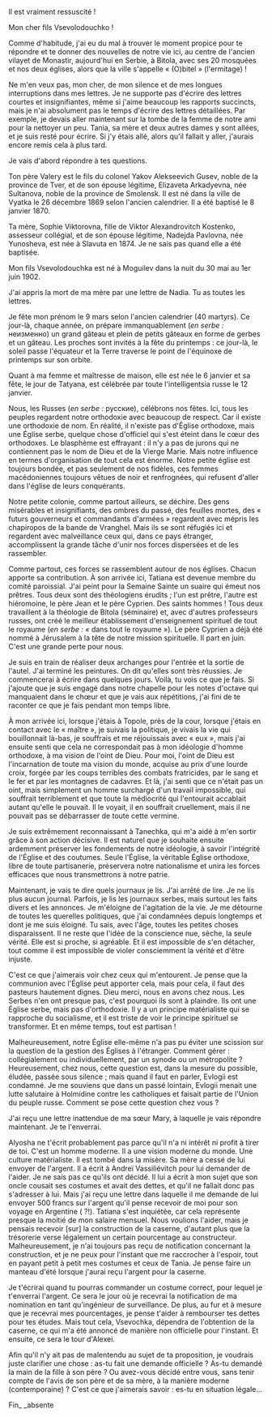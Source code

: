 Il est vraiment ressuscité !

Mon cher fils Vsevolodouchko !

Comme d'habitude, j'ai eu du mal à trouver le moment propice pour te répondre et te donner des nouvelles de notre vie ici, au centre de l'ancien vilayet de Monastir, aujourd'hui en Serbie, à Bitola, avec ses 20 mosquées et nos deux églises, alors que la ville s'appelle « (O)bitel » (l'ermitage) !

Ne m'en veux pas, mon cher, de mon silence et de mes longues interruptions dans mes lettres. Je ne supporte pas d'écrire des lettres courtes et insignifiantes, même si j'aime beaucoup les rapports succincts, mais je n'ai absolument pas le temps d'écrire des lettres détaillées. Par exemple, je devais aller maintenant sur la tombe de la femme de notre ami pour la nettoyer un peu. Tania, sa mère et deux autres dames y sont allées, et je suis resté pour écrire. Si j'y étais allé, alors qu'il fallait y aller, j'aurais encore remis cela à plus tard.



Je vais d'abord répondre à tes questions.

Ton père Valery est le fils du colonel Yakov Alekseevich Gusev, noble de la province de Tver, et de son épouse légitime, Elizaveta Arkadyevna, née Sultanova, noble de la province de Smolensk. Il est né dans la ville de Vyatka le 26 décembre 1869 selon l'ancien calendrier. Il a été baptisé le 8 janvier 1870.

Ta mère, Sophie Viktorovna, fille de Viktor Alexandrovitch Kostenko, assesseur collégial, et de son épouse légitime, Nadejda Pavlovna, née Yunosheva, est née à Slavuta en 1874. Je ne sais pas quand elle a été baptisée.

Mon fils Vsevolodouchka est né à Moguilev dans la nuit du 30 mai au 1er juin 1902.

J'ai appris la mort de ma mère par une lettre de Nadia. Tu as toutes les lettres.

Je fête mon prénom le 9 mars selon l'ancien calendrier (40 martyrs). Ce jour-là, chaque année, on prépare immanquablement (_en serbe :_ неизменно) un grand gâteau et plein de petits gâteaux en forme de gerbes et un gâteau. Les proches sont invités à la fête du printemps : ce jour-là, le soleil passe l'équateur et la Terre traverse le point de l'équinoxe de printemps sur son orbite.

Quant à ma femme et maîtresse de maison, elle est née le 6 janvier et sa fête, le jour de Tatyana, est célébrée par toute l'intelligentsia russe le 12 janvier.

Nous, les Russes (_en serbe :_ русские), célébrons nos fêtes. Ici, tous les peuples regardent notre orthodoxie avec beaucoup de respect. Car il existe une orthodoxie de nom. En réalité, il n'existe pas d'Église orthodoxe, mais une Église serbe, quelque chose d'officiel qui s'est éteint dans le cœur des orthodoxes. Le blasphème est effrayant : il n'y a pas de jurons qui ne contiennent pas le nom de Dieu et de la Vierge Marie. Mais notre influence en termes d'organisation de tout cela est énorme. Notre petite église est toujours bondée, et pas seulement de nos fidèles, ces femmes macédoniennes toujours vêtues de noir et renfrognées, qui refusent d'aller dans l'église de leurs conquérants.

Notre petite colonie, comme partout ailleurs, se déchire. Des gens misérables et insignifiants, des ombres du passé, des feuilles mortes, des « futurs gouverneurs et commandants d'armées » regardent avec mépris les chapiropos de la bande de Vranghel. Mais ils se sont réfugiés ici et regardent avec malveillance ceux qui, dans ce pays étranger, accomplissent la grande tâche d'unir nos forces dispersées et de les rassembler.

Comme partout, ces forces se rassemblent autour de nos églises. Chacun apporte sa contribution. À son arrivée ici, Tatiana est devenue membre du comité paroissial. J'ai peint pour la Semaine Sainte un suaire qui émeut nos prêtres. Tous deux sont des théologiens érudits ; l'un est prêtre, l'autre est hiéromoine, le père Jean et le père Cyprien. Des saints hommes ! Tous deux travaillent à la théologie de Bitola (séminaire) et, avec d'autres professeurs russes, ont créé le meilleur établissement d'enseignement spirituel de tout le royaume (_en serbe : «_ dans tout le royaume »). Le père Cyprien a déjà été nommé à Jérusalem à la tête de notre mission spirituelle. Il part en juin. C'est une grande perte pour nous.

Je suis en train de réaliser deux archanges pour l'entrée et la sortie de l'autel. J'ai terminé les peintures. On dit qu'elles sont très réussies. Je commencerai à écrire dans quelques jours. Voilà, tu vois ce que je fais. Si j'ajoute que je suis engagé dans notre chapelle pour les notes d'octave qui manquaient dans le chœur et que je vais aux répétitions, j'ai fini de te raconter ce que je fais pendant mon temps libre.

À mon arrivée ici, lorsque j'étais à Topole, près de la cour, lorsque j'étais en contact avec le « maître », je suivais la politique, je vivais la vie qui bouillonnait là-bas, je souffrais et me réjouissais avec « eux », mais j'ai ensuite senti que cela ne correspondait pas à mon idéologie d'homme orthodoxe, à ma vision de l'oint de Dieu. Pour moi, l'oint de Dieu est l'incarnation de toute ma vision du monde, acquise au prix d'une lourde croix, forgée par les coups terribles des combats fratricides, par le sang et le fer et par les montagnes de cadavres. Et là, j'ai senti que ce n'était pas un oint, mais simplement un homme surchargé d'un travail impossible, qui souffrait terriblement et que toute la médiocrité qui l'entourait accablait autant qu'elle le pouvait. Il le voyait, il en souffrait cruellement, mais il ne pouvait pas se débarrasser de toute cette vermine.

Je suis extrêmement reconnaissant à Tanechka, qui m'a aidé à m'en sortir grâce à son action décisive. Il est naturel que je souhaite ensuite ardemment préserver les fondements de notre idéologie, à savoir l'intégrité de l'Église et des coutumes. Seule l'Église, la véritable Église orthodoxe, libre de toute partisanerie, préservera notre nationalisme et unira les forces efficaces que nous transmettrons à notre patrie.

Maintenant, je vais te dire quels journaux je lis. J'ai arrêté de lire. Je ne lis plus aucun journal. Parfois, je lis les journaux serbes, mais surtout les faits divers et les annonces. Je m'éloigne de l'agitation de la vie. Je me détourne de toutes les querelles politiques, que j'ai condamnées depuis longtemps et dont je me suis éloigné. Tu sais, avec l'âge, toutes les petites choses disparaissent. Il ne reste que l'idée de la conscience nue, sèche, la seule vérité. Elle est si proche, si agréable. Et il est impossible de s'en détacher, tout comme il est impossible de violer consciemment la vérité et d'être injuste.

C'est ce que j'aimerais voir chez ceux qui m'entourent. Je pense que la communion avec l'Église peut apporter cela, mais pour cela, il faut des pasteurs hautement dignes. Dieu merci, nous en avons chez nous. Les Serbes n'en ont presque pas, c'est pourquoi ils sont à plaindre. Ils ont une Église serbe, mais pas d'orthodoxie. Il y a un principe matérialiste qui se rapproche du socialisme, et il est triste de voir le principe spirituel se transformer. Et en même temps, tout est partisan !

Malheureusement, notre Église elle-même n'a pas pu éviter une scission sur la question de la gestion des Églises à l'étranger. Comment gérer : collégialement ou individuellement, par un synode ou un métropolite ? Heureusement, chez nous, cette question est, dans la mesure du possible, éludée, passée sous silence ; mais quand il faut en parler, Evlogii est condamné. Je me souviens que dans un passé lointain, Evlogii menait une lutte salutaire à Holmidine contre les catholiques et faisait partie de l'Union du peuple russe. Comment se pose cette question chez vous ?

J'ai reçu une lettre inattendue de ma sœur Mary, à laquelle je vais répondre maintenant. Je te l'enverrai.

Alyosha ne t'écrit probablement pas parce qu'il n'a ni intérêt ni profit à tirer de toi. C'est un homme moderne. Il a une vision moderne du monde. Une culture matérialiste. Il est tombé dans la misère. Sa mère a cessé de lui envoyer de l'argent. Il a écrit à Andreï Vassiliévitch pour lui demander de l'aider. Je ne sais pas ce qu'ils ont décidé. Il lui a écrit à mon sujet que son oncle cousait ses costumes et avait des dettes, et qu'il ne fallait donc pas s'adresser à lui. Mais j'ai reçu une lettre dans laquelle il me demande de lui envoyer 500 francs sur l'argent qu'il pense recevoir de moi pour son voyage en Argentine ( ?!). Tatiana s'est inquiétée, car cela représente presque la moitié de mon salaire mensuel. Nous voulions l'aider, mais je pensais recevoir [sur] la construction de la caserne, d'autant plus que la trésorerie verse légalement un certain pourcentage au constructeur. Malheureusement, je n'ai toujours pas reçu de notification concernant la construction, et je ne peux pour l'instant que me raccrocher à l'espoir, tout en payant petit à petit mes costumes et ceux de Tania. Je pense faire un manteau d'été lorsque j'aurai reçu l'argent pour la caserne.

Je t'écrirai quand tu pourras commander un costume correct, pour lequel je t'enverrai l'argent. Ce sera le jour où je recevrai la notification de ma nomination en tant qu'ingénieur de surveillance. De plus, au fur et à mesure que je recevrai mes pourcentages, je pense t'aider à rembourser tes dettes pour tes études. Mais tout cela, Vsevochka, dépendra de l'obtention de la caserne, ce qui m'a été annoncé de manière non officielle pour l'instant. Et ensuite, ce sera le tour d'Alexei.

Afin qu'il n'y ait pas de malentendu au sujet de ta proposition, je voudrais juste clarifier une chose : as-tu fait une demande officielle ? As-tu demandé la main de la fille à son père ? Ou avez-vous décidé entre vous, sans tenir compte de l'avis de son père et de sa mère, à la manière moderne (contemporaine) ? C'est ce que j'aimerais savoir : es-tu en situation légale...

Fin_ _absente